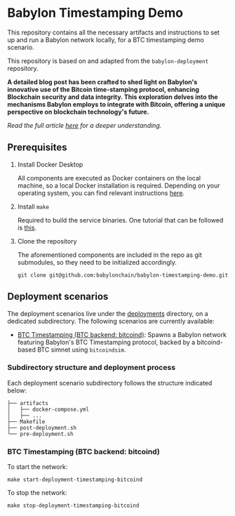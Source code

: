# Babylon Timestamping Demo

This repository contains all the necessary artifacts and instructions to set up
and run a Babylon network locally, for a BTC timestamping demo scenario.

This repository is based on and adapted from the `babylon-deployment` repository.

**A detailed blog post has been crafted to shed light on Babylon's innovative use of the Bitcoin time-stamping protocol, enhancing Blockchain security and data integrity. This exploration delves into the mechanisms Babylon employs to integrate with Bitcoin, offering a unique perspective on blockchain technology's future.**

*Read the full article [here](https://ali-the-curious.medium.com/embracing-the-future-with-babylon-f2fa84da4dee) for a deeper understanding.*

## Prerequisites

1. Install Docker Desktop

    All components are executed as Docker containers on the local machine, so a
    local Docker installation is required. Depending on your operating system,
    you can find relevant instructions [here](https://docs.docker.com/desktop/).

2. Install `make`

    Required to build the service binaries. One tutorial that can be followed
    is [this](https://sp21.datastructur.es/materials/guides/make-install.html).

4. Clone the repository

    The aforementioned components are included in the repo as git submodules, so
    they need to be initialized accordingly.

    ```shell
    git clone git@github.com:babylonchain/babylon-timestamping-demo.git
    ```

## Deployment scenarios

The deployment scenarios live under the [deployments](deployments/) directory,
on a dedicated subdirectory.  The following scenarios are currently available:

- [BTC Timestamping (BTC backend: bitcoind)](deployments/timestamping-bitcoind):
  Spawns a Babylon network featuring Babylon's BTC Timestamping protocol,
  backed by a bitcoind-based BTC simnet using `bitcoindsim`.

### Subdirectory structure and deployment process

Each deployment scenario subdirectory follows the structure indicated below:

```shell
├── artifacts
│   ├── docker-compose.yml
│   ├── ...
├── Makefile
├── post-deployment.sh
└── pre-deployment.sh
```

### BTC Timestamping (BTC backend: bitcoind)

To start the network:

```shell
make start-deployment-timestamping-bitcoind
```

To stop the network:

```shell
make stop-deployment-timestamping-bitcoind
```
